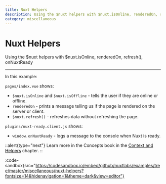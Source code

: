 ```yaml
---
title: Nuxt Helpers
description: Using the $nuxt helpers with $nuxt.isOnline, renderedOn, refresh(), onNuxtReady
category: miscellaneous
---
```

# Nuxt Helpers

Using the $nuxt helpers with $nuxt.isOnline, renderedOn, refresh(), onNuxtReady

---

In this example:

`pages/index.vue` shows:

- `$nuxt.isOnline` and `$nuxt.isOffline` - tells the user if they are online or offline.
- `renderedOn` - prints a message telling us if the page is rendered on the server or client.
- `$nuxt.refresh()` - refreshes data without refreshing the page.

`plugins/nuxt-ready.client.js` shows:

- `window.onNuxtReady` - logs a message to the console when Nuxt is ready.

::alert{type="next"}
Learn more in the Concepts book in the [Context and Helpers](/docs/concepts/context-helpers#helpers) chapter.
::

:code-sandbox{src="https://codesandbox.io/embed/github/nuxtlabs/examples/tree/master/miscellaneous/nuxt-helpers?fontsize=14&hidenavigation=1&theme=dark&view=editor"}
